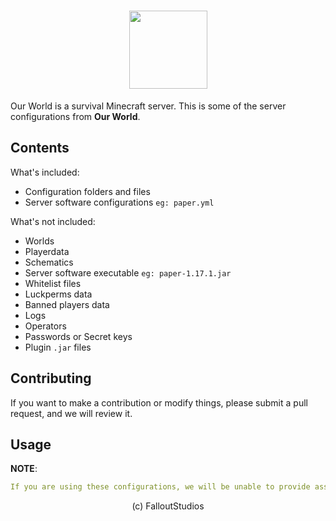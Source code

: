 <h1 align="center">
    <img src="https://i.imgur.com/rX8dHRR.png" height="" width="125">
</h1>

Our World is a survival Minecraft server. This is some of the server configurations from **Our World**.

## Contents

What's included:

+ Configuration folders and files
+ Server software configurations `eg: paper.yml`

What's not included:

+ Worlds
+ Playerdata
+ Schematics
+ Server software executable `eg: paper-1.17.1.jar`
+ Whitelist files
+ Luckperms data
+ Banned players data
+ Logs
+ Operators
+ Passwords or Secret keys
+ Plugin `.jar` files

## Contributing

If you want to make a contribution or modify things, please submit a pull request, and we will review it.

## Usage

**NOTE**:

```yml
If you are using these configurations, we will be unable to provide assistance for your server. The above repository is for those who like to know how the server is set up.
```

<p align="center">(c) FalloutStudios</p>
